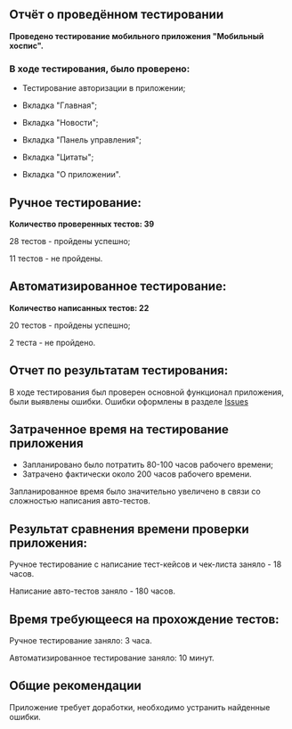 ## **Отчёт о проведённом тестировании**

**Проведено тестирование мобильного приложения "Мобильный хоспис".**

### В ходе тестирования, было проверено:

- Тестирование авторизации в приложении;

- Вкладка "Главная";

- Вкладка "Новости";

- Вкладка "Панель управления";

- Вкладка "Цитаты";

- Вкладка "О приложении".


## Ручное тестирование:
**Количество проверенных тестов: 39**

28 тестов - пройдены успешно;

11 тестов - не пройдены.

## Автоматизированное тестирование:
**Количество написанных тестов: 22**

20 тестов - пройдены успешно;

2 теста - не пройдено.


## Отчет по результатам тестирования:

В ходе тестирования был проверен основной функционал приложения, были выявлены ошибки. 
Ошибки оформлены в разделе [Issues]()

## Затраченное время на тестирование приложения

- Запланировано было потратить 80-100 часов рабочего времени;
- Затрачено фактически около 200 часов рабочего времени.

Запланированное время было значительно увеличено в связи со сложностью написания авто-тестов.

## Результат сравнения времени проверки приложения:

Ручное тестирование с написание тест-кейсов и чек-листа заняло - 18 часов.

Написание авто-тестов заняло - 180 часов.

## Время требующееся на прохождение тестов:

Ручное тестирование заняло: 3 часа.

Автоматизированное тестирование заняло: 10 минут.

## Общие рекомендации

Приложение требует доработки, необходимо устранить найденные ошибки.
